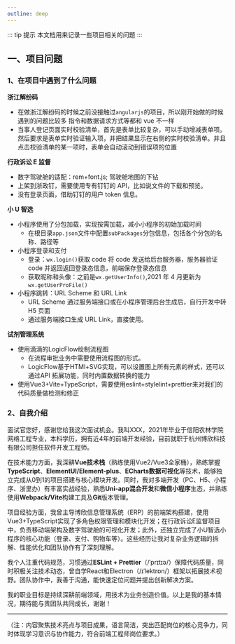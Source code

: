 ```yaml
---
outline: deep
---
```


::: tip 提示
本文档用来记录一些项目相关的问题
:::

## 一、项目问题

### 1、在项目中遇到了什么问题

**浙江解纷码**

- 在做浙江解纷码的时候之前没接触过`angularjs`的项目，所以刚开始做的时候遇到的问题比较多 指令和数据请求方式等都和 vue 不一样
- 当事人登记页面实时校验清单，首先是表单比较复杂，可以手动增减表单项。然后要求是表单实时验证输入项，并把结果显示在右侧的实时校验清单。并且点击校验清单的某一项时，表单会自动滚动到错误项的位置

**行政诉讼 E 监督**

- 数字驾驶舱的适配：rem+font.js; 驾驶舱地图的下钻
- 上架到浙政钉，需要使用专有钉钉的 API，比如说文件的下载和预览。
- 没有登录页面，借助钉钉的用户 token 信息。

**小 U 智选**

- 小程序使用了分包加载，实现按需加载，减小小程序的初始加载时间
  - 在根目录`app.json`文件中配置`subPackages`分包信息，包括各个分包的名称、路径等
- 小程序登录和支付
  - 登录：`wx.login()`获取 code 将 code 发送给后台服务器，服务器验证 code 并返回返回登录态信息，前端保存登录态信息
  - 获取昵称和头像：之前是`wx.getUserInfo()`,2021 年 4 月更新为`wx.getUserProFile()`
- 小程序跳转：URL Scheme 和 URL Link
  - URL Scheme 通过服务端接口或在小程序管理后台生成后，自行开发中转 H5 页面
  - 通过服务端接口生成 URL Link，直接使用。

**试剂管理系统**

- 使用滴滴的LogicFlow绘制流程图
  - 在流程审批业务中需要使用流程图的形式。
  - LogicFlow基于HTMl+SVG实现，可以设置图上所有元素的样式，还可以通过API 拓展功能，同时内置数据转换的能力
- 使用Vue3+Vite+TypeScript，需要使用eslint+stylelint+prettier来对我们的代码质量做检测和修正

### 2、自我介绍

面试官您好，感谢您给我这次面试机会。我叫XXX，2021年毕业于信阳农林学院网络工程专业，本科学历，拥有近4年的前端开发经验，目前就职于杭州博欣科技有限公司担任软件开发工程师。 

在技术能力方面，我深耕**Vue技术栈**（熟练使用Vue2/Vue3全家桶），熟练掌握**TypeScript**、**ElementUI/Element-plus**、**ECharts数据可视化**等技术，能够独立完成从0到1的项目搭建与核心模块开发。同时，我对多端开发（PC、H5、小程序、浙里办）有丰富实战经验，熟悉**Uni-app混合开发**和**微信小程序**生态，并熟练使用**Webpack/Vite**构建工具及**Git**版本管理。  

项目经验方面，我曾主导博欣信息管理系统（ERP）的前端架构搭建，使用Vue3+TypeScript实现了多角色权限管理和模块化开发；在行政诉讼E监督项目中，负责移动端架构及数字驾驶舱的可视化开发；此外，还独立完成了小U智选小程序的核心功能（登录、支付、购物车等）。这些经历让我对复杂业务逻辑的拆解、性能优化和团队协作有了深刻理解。

我个人注重代码规范，习惯通过**ESLint + Prettier**（/ˈprɪtɪə/）保障代码质量，同时积极关注技术动态，曾自学React和Electron（/ɪˈlektrɒn/）框架以拓展技术视野。团队协作中，我善于沟通，能快速定位问题并提出创新解决方案。  

我的职业目标是持续深耕前端领域，用技术为业务创造价值。以上是我的基本情况，期待能与贵团队共同成长，谢谢！  

---  
（注：内容聚焦技术亮点与项目成果，语言简洁，突出匹配岗位的核心竞争力，同时体现学习意识与协作能力，符合前端工程师岗位要求。）